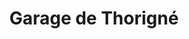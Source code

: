 ---
title: "Garage de Thorigné"
url: /cesson-sevigne/garage-de-thorigne/
shop: réparation de voitures
---